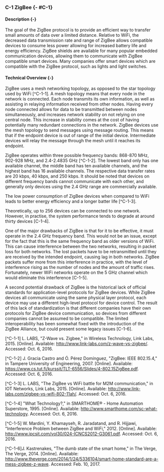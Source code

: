 ### C-1 ZigBee {- #C-1}

#### Description {-}

The goal of the ZigBee protocol is to provide an efficient way to transfer small amounts of data over a
limited distance. Relative to WiFi, the decreased data transmission rate and range of ZigBee
allows compatible devices to consume less power allowing for increased battery life and energy
efficiency. ZigBee shields are available for many popular embedded communication devices, allowing
them to communicate with ZigBee compatible smart devices. Many companies offer smart devices which
are compatible with the ZigBee protocol, such as lights and light switches.

#### Technical Overview {-}

ZigBee uses a mesh networking topology, as opposed to the star topology used by WiFi [^C-1-1]. A mesh
topology means that every node in the network is connected. Each node transmits its own
information, as well as assisting in relaying information received from other nodes. Having every
node connected allows for data to be transmitted between nodes simultaneously, and increases network
stability on not relying on one central node. This increase in stability comes at the cost of having
potentially many redundant connections in the network. ZigBee devices use the mesh topology to send
messages using message routing. This means that if the endpoint device is out of range of the
initial device. Intermediate devices will relay the message through the mesh until it reaches its
endpoint.

ZigBee operates within three possible frequency bands: 868-870 MHz, 902-928 MHz, and 2.4-2.4835 GHz [^C-1-2].
The lowest band only has one available channel, the middle band has ten available channels, and the
highest band has 16 available channels. The respective data transfer rates are 20 kbps, 40 kbps, and
250 kbps. It should be noted that devices on different frequency bands cannot communicate with each
other, and generally only devices using the 2.4 GHz range are commercially available.

The low power consumption of ZigBee devices when compared to WiFi leads to better energy efficiency
and a longer batter life [^C-1-3].

Theoretically, up to 256 devices can be connected to one network. However, in practise, the system performance
tends to degrade at around thirty devices [C-1-4].

One of the major drawbacks of ZigBee is that for it to be effective, it must operate in the 2.4 GHz
frequency band. This would not be an issue, except for the fact that this is the same frequency
band as older versions of WiFi. This can cause interference between the two networks, resulting in
packet loss for both networks. The lost packets have to be retransmitted until they are received by
the intended endpoint, causing lag in both networks. ZigBee packets suffer more from this
interference in practice, with the level of interference rising as the number of nodes and the
amount of traffic rises. Fortunately, newer WiFi networks operate on the 5 GHz channel which would
eliminate this interference [C-1-5].

A second potential drawback of ZigBee is the historical lack of official standards for
application-level protocols for ZigBee devices. While ZigBee devices all communicate using the same
physical layer protocol, each device may use a different high-level protocol for device control.
The result of this lack of standardization is that different companies have their own protocols for
ZigBee device communication, so devices from different companies cannot be assumed to be
compatible. The limited interoperability has been somewhat fixed with the introduction of the ZigBee
Alliance, but could present some legacy issues [C-1-6].

[^C-1-1] L. LABS, "Z-Wave vs. Zigbee," in Wireless Technology, Link Labs, 2015. [Online]. Available: http://www.link-labs.com/z-wave-vs-zigbee/. Accessed: Oct. 6, 2016.

[^C-1-2] J. Gracia Castro and Ó. Pérez Domínguez, "ZigBee: IEEE 802.15.4," in Tampere University of Engineering, 2007. [Online]. Available: https://www.cs.tut.fi/kurssit/TLT-6556/Slides/4-802.15ZigBee.pdf. Accessed: Oct. 6, 2016.

[^C-1-3] L. LABS, "The ZigBee vs WiFi battle for M2M communication," in IOT Networks, Link Labs, 2015. [Online]. Available: http://www.link-labs.com/zigbee-vs-wifi-802-11ah/. Accessed: Oct. 6, 2016.

[^C-1-4] "What Technology?," in SMARTHOME® - Home Automation Superstore, 1995. [Online]. Available: http://www.smarthome.com/sc-what-technology. Accessed: Oct. 6, 2016.

[^C-1-5] W. Mardini, Y. Khamayseh, R. Jaradatand, and R. Hijjawi, "Interference Problem between ZigBee and WiFi," 2012. [Online]. Available: http://www.ipcsit.com/vol30/024-ICNCS2012-G3061.pdf. Accessed: Oct. 6, 2016.

[^C-1-6]J. Kastrenakes, "The dumb state of the smart home," in The Verge, The Verge, 2014. [Online]. Available: http://www.theverge.com/2014/1/24/5336104/smart-home-standard-are-a-mess-zigbee-z-wave. Accessed: Feb. 10, 2017.





